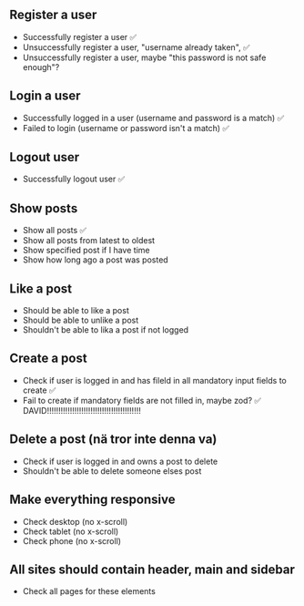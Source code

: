 ## Register a user
- Successfully register a user ✅
- Unsuccessfully register a user, "username already taken", ✅
- Unsuccessfully register a user, maybe "this password is not safe enough"?


## Login a user
- Successfully logged in a user (username and password is a match) ✅
- Failed to login (username or password isn't a match) ✅

## Logout user
- Successfully logout user ✅

## Show posts
- Show all posts ✅
- Show all posts from latest to oldest
- Show specified post if I have time
- Show how long ago a post was posted 

## Like a post
- Should be able to like a post
- Should be able to unlike a post
- Shouldn't be able to lika a post if not logged

## Create a post
- Check if user is logged in and has fileld in all mandatory input fields to create ✅
- Fail to create if mandatory fields are not filled in, maybe zod? ✅ DAVID!!!!!!!!!!!!!!!!!!!!!!!!!!!!!!!!!!!!!!!!!

## Delete a post (nä tror inte denna va)
- Check if user is logged in and owns a post to delete
- Shouldn't be able to delete someone elses post

## Make everything responsive
- Check desktop (no x-scroll)
- Check tablet (no x-scroll)
- Check phone (no x-scroll)

## All sites should contain header, main and sidebar
- Check all pages for these elements 
